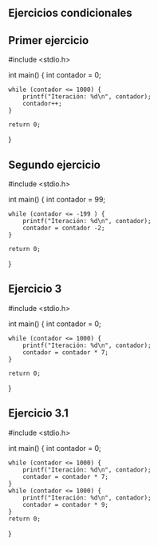 ## Ejercicios condicionales 

## Primer ejercicio

#include <stdio.h>

int main() {
    int contador = 0;

    while (contador <= 1000) {
        printf("Iteración: %d\n", contador);
        contador++;
    }

    return 0;
}

## Segundo ejercicio

#include <stdio.h>

int main() {
    int contador = 99;

    while (contador <= -199 ) {
        printf("Iteración: %d\n", contador);
        contador = contador -2;
    }

    return 0;
}

## Ejercicio 3

#include <stdio.h>

int main() {
    int contador = 0;

    while (contador <= 1000) {
        printf("Iteración: %d\n", contador);
        contador = contador * 7;
    }

    return 0;
}

## Ejercicio 3.1

#include <stdio.h>

int main() {
    int contador = 0;

    while (contador <= 1000) {
        printf("Iteración: %d\n", contador);
        contador = contador * 7;
    }
    while (contador <= 1000) {
        printf("Iteración: %d\n", contador);
        contador = contador * 9;
    }
    return 0;
}